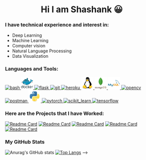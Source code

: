 <h1 align="center">Hi I am Shashank 😀</h1>


### I have technical experience and interest in:
* Deep Learning
* Machine Learning
* Computer vision 
* Natural Language Processing 
* Data Visualization 


<h3 align="left">Languages and Tools:</h3>
<p align="left">  <a href="https://www.gnu.org/software/bash/" target="_blank"> <img src="https://www.vectorlogo.zone/logos/gnu_bash/gnu_bash-icon.svg" alt="bash" width="40" height="40"/> </a> <a href="https://www.w3schools.com/css/" target="_blank">  <a href="https://www.docker.com/" target="_blank"> <img src="https://raw.githubusercontent.com/devicons/devicon/master/icons/docker/docker-original-wordmark.svg" alt="docker" width="40" height="40"/> </a> <a href="https://flask.palletsprojects.com/" target="_blank"> <img src="https://www.vectorlogo.zone/logos/pocoo_flask/pocoo_flask-icon.svg" alt="flask" width="40" height="40"/> </a> <a href="https://git-scm.com/" target="_blank"> <img src="https://www.vectorlogo.zone/logos/git-scm/git-scm-icon.svg" alt="git" width="40" height="40"/> </a> <a href="https://heroku.com" target="_blank"> <img src="https://www.vectorlogo.zone/logos/heroku/heroku-icon.svg" alt="heroku" width="40" height="40"/> </a> <a href="https://www.w3.org/html/" target="_blank">  <a href="https://www.linux.org/" target="_blank"> <img src="https://raw.githubusercontent.com/devicons/devicon/master/icons/linux/linux-original.svg" alt="linux" width="40" height="40"/> </a> <a href="https://www.mongodb.com/" target="_blank"> <img src="https://raw.githubusercontent.com/devicons/devicon/master/icons/mongodb/mongodb-original-wordmark.svg" alt="mongodb" width="40" height="40"/> </a> <a href="https://www.mysql.com/" target="_blank"> <img src="https://raw.githubusercontent.com/devicons/devicon/master/icons/mysql/mysql-original-wordmark.svg" alt="mysql" width="40" height="40"/> </a> <a href="https://opencv.org/" target="_blank"> <img src="https://www.vectorlogo.zone/logos/opencv/opencv-icon.svg" alt="opencv" width="40" height="40"/> </a> <a href="https://postman.com" target="_blank"> <img src="https://www.vectorlogo.zone/logos/getpostman/getpostman-icon.svg" alt="postman" width="40" height="40"/> </a> <a href="https://www.python.org" target="_blank"> <img src="https://raw.githubusercontent.com/devicons/devicon/master/icons/python/python-original.svg" alt="python" width="40" height="40"/> </a> <a href="https://pytorch.org/" target="_blank"> <img src="https://www.vectorlogo.zone/logos/pytorch/pytorch-icon.svg" alt="pytorch" width="40" height="40"/> </a> <a href="https://scikit-learn.org/" target="_blank"> <img src="https://upload.wikimedia.org/wikipedia/commons/0/05/Scikit_learn_logo_small.svg" alt="scikit_learn" width="40" height="40"/> </a> <a href="https://www.tensorflow.org" target="_blank"> <img src="https://www.vectorlogo.zone/logos/tensorflow/tensorflow-icon.svg" alt="tensorflow" width="40" height="40"/> </a> </p>
 
 ### Here are the Projects that I have Worked:
[![Readme Card](https://github-readme-stats.vercel.app/api/pin/?username=Shashank238&repo=Automatic_licence_plate_det_OCR)](https://github.com/Shashank238/Automatic_licence_plate_det_OCR)
 [![Readme Card](https://github-readme-stats.vercel.app/api/pin/?username=Shashank238&repo=Wafer_Fault_Detection_CI-CD)](https://github.com/Shashank238/Wafer_Fault_Detection_CI-CD)
 [![Readme Card](https://github-readme-stats.vercel.app/api/pin/?username=Shashank238&repo=Health-Insurance-cross-sell-prediction)](https://github.com/Shashank238/Health-Insurance-cross-sell-prediction) 
[![Readme Card](https://github-readme-stats.vercel.app/api/pin/?username=Shashank238&repo=-Conversion-fraud-in-Digital-Advertising)](https://github.com/Shashank238/-Conversion-fraud-in-Digital-Advertising)  
[![Readme Card](https://github-readme-stats.vercel.app/api/pin/?username=Shashank238&repo=LandUseClassificationDeployment)](https://github.com/Shashank238/LandUseClassificationDeployment)
 
### My GitHub Stats
![Anurag's GitHub stats](https://github-readme-stats.vercel.app/api?username=Shashank238&show_icons=true&theme=dracula)
[![Top Langs](https://github-readme-stats.vercel.app/api/top-langs/?username=Shashank238&layout=compact)](https://github.com/Shashank238/me/edit/main/README.md) -->
 

